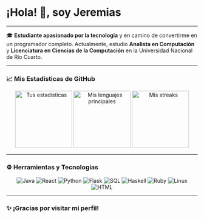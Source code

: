 # ¡Hola! 👋, soy Jeremias

---

🎓 **Estudiante apasionado por la tecnología** y en camino de convertirme en un programador completo. Actualmente, estudio **Analista en Computación** y **Licenciatura en Ciencias de la Computación** en la Universidad Nacional de Río Cuarto.

---

### 📈 Mis Estadísticas de GitHub

<div align="center">
  <img height="150em" src="https://github-readme-stats.vercel.app/api?username=jeremiasavaro&show_icons=true&theme=radical&count_private=true&hide=stars" alt="Tus estadísticas"/>
  <img height="150em" src="https://github-readme-stats.vercel.app/api/top-langs/?username=jeremiasavaro&layout=compact&theme=radical&langs_count=8" alt="Mis lenguajes principales"/>
  <img height="150em" src="https://github-readme-streak-stats.herokuapp.com?user=jeremiasavaro&theme=radical&hide_border=true&border_radius=5&date_format=j%20M%5B%20Y%5D" alt="Mis streaks"/>
</div>

---

### ⚙️ Herramientas y Tecnologías

<div align="center">
  <img src="https://img.shields.io/badge/Java-007396?style=for-the-badge&logo=java&logoColor=white" alt="Java"/>
  <img src="https://img.shields.io/badge/React-61DAFB?style=for-the-badge&logo=react&logoColor=black" alt="React"/>
  <img src="https://img.shields.io/badge/Python-3776AB?style=for-the-badge&logo=python&logoColor=white" alt="Python"/>
  <img src="https://img.shields.io/badge/Flask-000000?style=for-the-badge&logo=flask&logoColor=white" alt="Flask"/>
  <img src="https://img.shields.io/badge/SQL-4479A1?style=for-the-badge&logo=sql&logoColor=white" alt="SQL"/>
  <img src="https://img.shields.io/badge/Haskell-5D4F85?style=for-the-badge&logo=haskell&logoColor=white" alt="Haskell"/>
  <img src="https://img.shields.io/badge/Ruby-CC342D?style=for-the-badge&logo=ruby&logoColor=white" alt="Ruby"/>
  <img src="https://img.shields.io/badge/Linux-FCC624?style=for-the-badge&logo=linux&logoColor=black" alt="Linux"/>
  <img src="https://img.shields.io/badge/HTML-E34F26?style=for-the-badge&logo=html5&logoColor=white" alt="HTML"/>
</div>

---

### ✨ ¡Gracias por visitar mi perfil!
